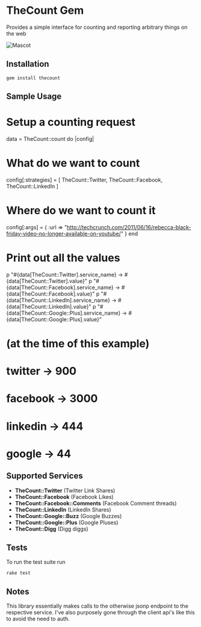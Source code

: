 TheCount Gem
====================
Provides a simple interface for counting and reporting arbitrary things on the web

![Mascot](https://p.twimg.com/ASWtZF0CEAI90G-.png)

Installation
-------------------
    gem install thecount
    
Sample Usage
-------------------

# Setup a counting request
data = TheCount::count do |config|
  # What do we want to count
  config[:strategies] = [ TheCount::Twitter, TheCount::Facebook, TheCount::LinkedIn ]
  
  # Where do we want to count it
  config[:args] = { :url => "http://techcrunch.com/2011/06/16/rebecca-black-friday-video-no-longer-available-on-youtube/" }
end

# Print out all the values
p "#{data[TheCount::Twitter].service_name} -> #{data[TheCount::Twitter].value}"
p "#{data[TheCount::Facebook].service_name} -> #{data[TheCount::Facebook].value}"
p "#{data[TheCount::LinkedIn].service_name} -> #{data[TheCount::LinkedIn].value}"
p "#{data[TheCount::Google::Plus].service_name} -> #{data[TheCount::Google::Plus].value}"

# (at the time of this example)
# twitter -> 900
# facebook -> 3000
# linkedin -> 444
# google -> 44

Supported Services
-------------------
  - **TheCount::Twitter** (Twitter Link Shares)
  - **TheCount::Facebook** (Facebook Likes)
  - **TheCount::Facebook::Comments** (Facebook Comment threads)
  - **TheCount::LinkedIn** (LinkedIn Shares)
  - **TheCount::Google::Buzz** (Google Buzzes)
  - **TheCount::Google::Plus** (Google Pluses)
  - **TheCount::Digg** (Digg diggs)

Tests
-------------------
To run the test suite run

    rake test

Notes
-------------------
This library essentially makes calls to the otherwise jsonp endpoint to the respective service. I've also purposely gone through the client api's like this to avoid the need to auth.